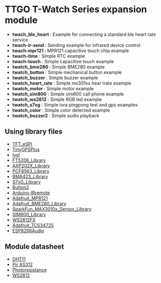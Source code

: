 TTGO T-Watch Series expansion module
====================================

- **twach_ble_heart** : Example for connecting a standard ble heart rate service
- **twach-ir-send** : Sending example for infrared device control
- **twach-mpr121** : MPR121 capacitive touch chip example
- **twach-time** : Simple RTC example
- **twach-touch** : Simple capacitive touch example
- **twatch_bme280** : Simple BME280 example
- **twatch_button** :  Simple mechanical button example
- **twatch_buzzer** : Simple buzzer example
- **twatch_heart_rate** : Simple mx301xx hear trate example
- **twatch_motor** :    Simple motor example
- **twatch_sim800** : Simple sim800 call phone example
- **twatch_ws2812** : Simple RGB led example
- **twatch_s7xg** : Simple lora pingpong test and gps examples
- **twatch_color** : Simple color detected example
- **twatch_buzzer2** : Simple audio playback


##  Using library files
- [TFT_eSPI](https://github.com/lewisxhe/TFT_eSPI)
- [TinyGPSPlus](https://github.com/mikalhart/TinyGPSPlus)
- [lvgl](https://github.com/lewisxhe/lvgl)
- [FT5206_Library](https://github.com/lewisxhe/FT5206_Library)
- [AXP202X_Library](https://github.com/lewisxhe/AXP202X_Library)
- [PCF8563_Library](https://github.com/lewisxhe/PCF8563_Library)
- [BMA423_Library](https://github.com/lewisxhe/BMA423_Library)
- [S7xG_Library](https://github.com/lewisxhe/S7xG_Library)
- [Button2](https://github.com/lewisxhe/Button2)
- [Arduino-IRremote](https://github.com/lewisxhe/Arduino-IRremote)
- [Adafruit_MPR121](https://github.com/lewisxhe/Adafruit_MPR121)
- [Adafruit_BME280_Library](https://github.com/adafruit/Adafruit_BME280_Library)
- [SparkFun_MAX3010x_Sensor_Library](https://github.com/sparkfun/SparkFun_MAX3010x_Sensor_Library)
- [SIM800_Library](https://github.com/lewisxhe/SIM800_Library)
- [WS2812FX](https://github.com/kitesurfer1404/WS2812FX)
- [Adafruit_TCS34725](https://github.com/adafruit/Adafruit_TCS34725)
- [ESP8266Audio](https://github.com/earlephilhower/ESP8266Audio)
##  Module datasheet

- [DHT11](https://www.mouser.com/ds/2/758/DHT11-Technical-Data-Sheet-Translated-Version-1143054.pdf)
- [Pir AS312](https://forum.mysensors.org/assets/uploads/files/1494013712469-pir-as312.pdf)
- [Photoresistance](https://github.com/Xinyuan-LilyGO/twatch-series-modules/blob/master/images/C242259_6F097B0D9CA6F711B2C508F05DAFF16F.pdf)
- [WS2812](https://cdn-shop.adafruit.com/datasheets/WS2812B.pdf)



